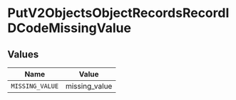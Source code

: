 # PutV2ObjectsObjectRecordsRecordIDCodeMissingValue


## Values

| Name            | Value           |
| --------------- | --------------- |
| `MISSING_VALUE` | missing_value   |